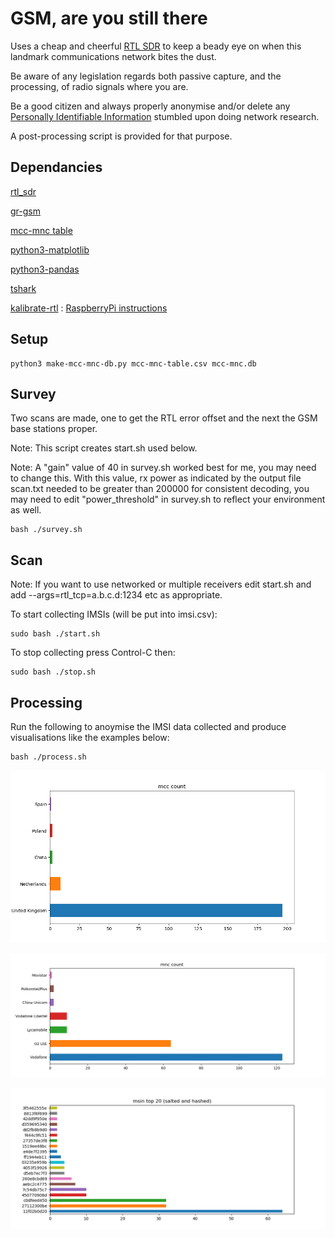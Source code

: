 # GSM, are you still there

Uses a  cheap and cheerful [RTL SDR](https://www.rtl-sdr.com/about-rtl-sdr/) to keep a beady eye on when this landmark communications network bites the dust.

Be aware of any legislation regards both passive capture, and the processing, of radio signals where you are.

Be a good citizen and always properly anonymise and/or delete any [Personally Identifiable Information](https://en.wikipedia.org/wiki/Personal_data) stumbled upon doing network research.

A post-processing script is provided for that purpose.

## Dependancies

[rtl_sdr](https://www.rtl-sdr.com/rtl-sdr-quick-start-guide/)

[gr-gsm](https://osmocom.org/projects/gr-gsm/wiki/Installation)

[mcc-mnc table](https://raw.githubusercontent.com/musalbas/mcc-mnc-table/master/mcc-mnc-table.csv)

[python3-matplotlib](https://matplotlib.org/stable/faq/installing_faq.html)

[python3-pandas](https://pandas.pydata.org/pandas-docs/stable/getting_started/install.html)

[tshark](https://tshark.dev/setup/install/)

[kalibrate-rtl](https://github.com/steve-m/kalibrate-rtl) : [RaspberryPi instructions](https://pysselilivet.blogspot.com/2019/08/sdr-calibrate-with-kalibrate-rtl.html)

## Setup

```console
python3 make-mcc-mnc-db.py mcc-mnc-table.csv mcc-mnc.db
```

## Survey

Two scans are made, one to get the RTL error offset and the next the GSM base stations proper. 

Note: This script creates start.sh used below.

Note: A "gain" value of 40 in survey.sh worked best for me, you may need to change this. With this value, rx power as indicated by the output file scan.txt needed to be greater than 200000 for consistent decoding, you may need to edit "power_threshold" in survey.sh to reflect your environment as well.

```console
bash ./survey.sh
```

## Scan

Note: If you want to use networked or multiple receivers edit start.sh and add --args=rtl_tcp=a.b.c.d:1234 etc as appropriate. 

To start collecting IMSIs (will be put into imsi.csv):

```console
sudo bash ./start.sh
```

To stop collecting press Control-C then:

```console
sudo bash ./stop.sh
```

## Processing

Run the following to anoymise the IMSI data collected and produce visualisations like the examples below:

```console
bash ./process.sh
```

![!](./mcccount.png "")

![!](./mnccount.png "")

![!](./msintop20.png "")
